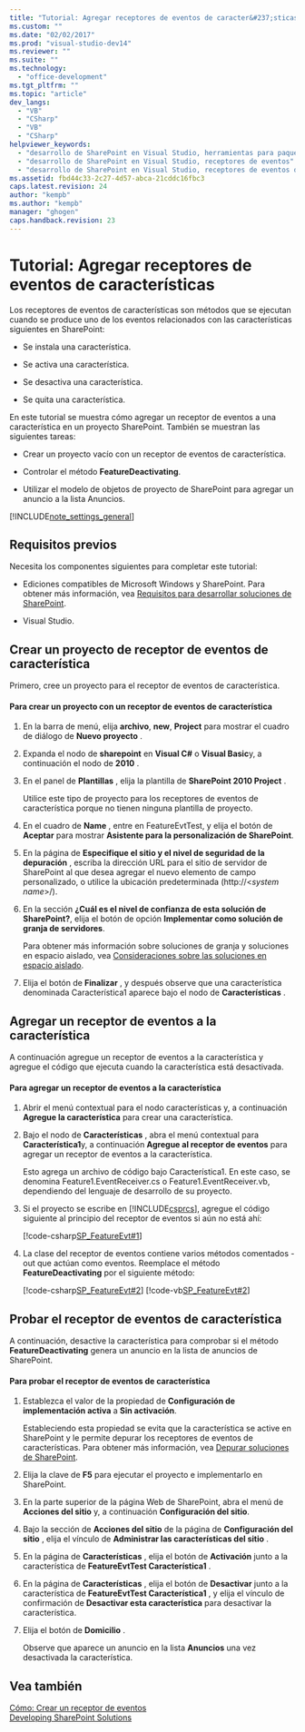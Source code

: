 ```yaml
---
title: "Tutorial: Agregar receptores de eventos de caracter&#237;sticas | Microsoft Docs"
ms.custom: ""
ms.date: "02/02/2017"
ms.prod: "visual-studio-dev14"
ms.reviewer: ""
ms.suite: ""
ms.technology: 
  - "office-development"
ms.tgt_pltfrm: ""
ms.topic: "article"
dev_langs: 
  - "VB"
  - "CSharp"
  - "VB"
  - "CSharp"
helpviewer_keywords: 
  - "desarrollo de SharePoint en Visual Studio, herramientas para paquetes avanzadas"
  - "desarrollo de SharePoint en Visual Studio, receptores de eventos"
  - "desarrollo de SharePoint en Visual Studio, receptores de eventos de características"
ms.assetid: fbd44c33-2c27-4d57-abca-21cddc16fbc3
caps.latest.revision: 24
author: "kempb"
ms.author: "kempb"
manager: "ghogen"
caps.handback.revision: 23
---
```

# Tutorial: Agregar receptores de eventos de caracter&#237;sticas
  Los receptores de eventos de características son métodos que se ejecutan cuando se produce uno de los eventos relacionados con las características siguientes en SharePoint:  
  
-   Se instala una característica.  
  
-   Se activa una característica.  
  
-   Se desactiva una característica.  
  
-   Se quita una característica.  
  
 En este tutorial se muestra cómo agregar un receptor de eventos a una característica en un proyecto SharePoint.  También se muestran las siguientes tareas:  
  
-   Crear un proyecto vacío con un receptor de eventos de característica.  
  
-   Controlar el método **FeatureDeactivating**.  
  
-   Utilizar el modelo de objetos de proyecto de SharePoint para agregar un anuncio a la lista Anuncios.  
  
 [!INCLUDE[note_settings_general](../sharepoint/includes/note-settings-general-md.md)]  
  
## Requisitos previos  
 Necesita los componentes siguientes para completar este tutorial:  
  
-   Ediciones compatibles de Microsoft Windows y SharePoint.  Para obtener más información, vea [Requisitos para desarrollar soluciones de SharePoint](../sharepoint/requirements-for-developing-sharepoint-solutions.md).  
  
-   Visual Studio.  
  
## Crear un proyecto de receptor de eventos de característica  
 Primero, cree un proyecto para el receptor de eventos de característica.  
  
#### Para crear un proyecto con un receptor de eventos de característica  
  
1.  En la barra de menú, elija **archivo**, **new**, **Project** para mostrar el cuadro de diálogo de **Nuevo proyecto** .  
  
2.  Expanda el nodo de **sharepoint** en **Visual C\#** o **Visual Basic**y, a continuación el nodo de **2010** .  
  
3.  En el panel de **Plantillas** , elija la plantilla de **SharePoint 2010 Project** .  
  
     Utilice este tipo de proyecto para los receptores de eventos de característica porque no tienen ninguna plantilla de proyecto.  
  
4.  En el cuadro de **Name** , entre en FeatureEvtTest, y elija el botón de **Aceptar** para mostrar **Asistente para la personalización de SharePoint**.  
  
5.  En la página de **Especifique el sitio y el nivel de seguridad de la depuración** , escriba la dirección URL para el sitio de servidor de SharePoint al que desea agregar el nuevo elemento de campo personalizado, o utilice la ubicación predeterminada \(http:\/\/\<*system name*\>\/\).  
  
6.  En la sección **¿Cuál es el nivel de confianza de esta solución de SharePoint?**, elija el botón de opción **Implementar como solución de granja de servidores**.  
  
     Para obtener más información sobre soluciones de granja y soluciones en espacio aislado, vea [Consideraciones sobre las soluciones en espacio aislado](../sharepoint/sandboxed-solution-considerations.md).  
  
7.  Elija el botón de **Finalizar** , y después observe que una característica denominada Característica1 aparece bajo el nodo de **Características** .  
  
## Agregar un receptor de eventos a la característica  
 A continuación agregue un receptor de eventos a la característica y agregue el código que ejecuta cuando la característica está desactivada.  
  
#### Para agregar un receptor de eventos a la característica  
  
1.  Abrir el menú contextual para el nodo características y, a continuación **Agregue la característica** para crear una característica.  
  
2.  Bajo el nodo de **Características** , abra el menú contextual para **Característica1**y, a continuación **Agregue al receptor de eventos** para agregar un receptor de eventos a la característica.  
  
     Esto agrega un archivo de código bajo Característica1.  En este caso, se denomina Feature1.EventReceiver.cs o Feature1.EventReceiver.vb, dependiendo del lenguaje de desarrollo de su proyecto.  
  
3.  Si el proyecto se escribe en [!INCLUDE[csprcs](../sharepoint/includes/csprcs-md.md)], agregue el código siguiente al principio del receptor de eventos si aún no está ahí:  
  
     [!code-csharp[SP_FeatureEvt#1](../snippets/csharp/VS_Snippets_OfficeSP/sp_featureevt/cs/features/feature1/feature1.eventreceiver.cs#1)]  
  
4.  La clase del receptor de eventos contiene varios métodos comentados \- out que actúan como eventos.  Reemplace el método **FeatureDeactivating** por el siguiente método:  
  
     [!code-csharp[SP_FeatureEvt#2](../snippets/csharp/VS_Snippets_OfficeSP/sp_featureevt/cs/features/feature1/feature1.eventreceiver.cs#2)]
     [!code-vb[SP_FeatureEvt#2](../snippets/visualbasic/VS_Snippets_OfficeSP/sp_featureevt/vb/features/feature1/feature1.eventreceiver.vb#2)]  
  
## Probar el receptor de eventos de característica  
 A continuación, desactive la característica para comprobar si el método **FeatureDeactivating** genera un anuncio en la lista de anuncios de SharePoint.  
  
#### Para probar el receptor de eventos de característica  
  
1.  Establezca el valor de la propiedad de **Configuración de implementación activa** a **Sin activación**.  
  
     Estableciendo esta propiedad se evita que la característica se active en SharePoint y le permite depurar los receptores de eventos de características.  Para obtener más información, vea [Depurar soluciones de SharePoint](../sharepoint/debugging-sharepoint-solutions.md).  
  
2.  Elija la clave de **F5** para ejecutar el proyecto e implementarlo en SharePoint.  
  
3.  En la parte superior de la página Web de SharePoint, abra el menú de **Acciones del sitio** y, a continuación **Configuración del sitio**.  
  
4.  Bajo la sección de **Acciones del sitio** de la página de **Configuración del sitio** , elija el vínculo de **Administrar las características del sitio** .  
  
5.  En la página de **Características** , elija el botón de **Activación** junto a la característica de **FeatureEvtTest Característica1** .  
  
6.  En la página de **Características** , elija el botón de **Desactivar** junto a la característica de **FeatureEvtTest Característica1** , y elija el vínculo de confirmación de **Desactivar esta característica** para desactivar la característica.  
  
7.  Elija el botón de **Domicilio** .  
  
     Observe que aparece un anuncio en la lista **Anuncios** una vez desactivada la característica.  
  
## Vea también  
 [Cómo: Crear un receptor de eventos](../sharepoint/how-to-create-an-event-receiver.md)   
 [Developing SharePoint Solutions](../sharepoint/developing-sharepoint-solutions.md)  
  
  